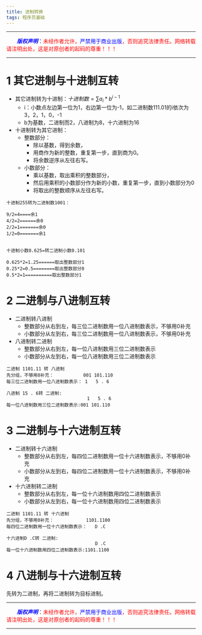 ```yaml
---
title: 进制转换 
tags: 程序员基础
---
```


------

&emsp;&emsp;<font color=blue>**_版权声明_**</font>：<font color=red>未经作者允许，<font color=blue>严禁用于商业出版</font>，否则追究法律责任。网络转载请注明出处，这是对原创者的起码的尊重！！！</font>

------



# 1 其它进制与十进制互转
* 其它进制转为十进制：$十进制数=\sum a_i*b^{i-1}$
	* i：小数点左边第一位为1，右边第一位为-1，如二进制数111.01的i依次为3，2，1，0，-1
	* b为基数，二进制而2，八进制为8，十六进制为16
* 十进制转为其它进制：
	* 整数部分：
		* 除以基数，得到余数，
		* 用商作为新的整数，重复第一步，直到商为0。
		* 将余数逆序从左往右写。
	* 小数部分：
		* 乘以基数，取出乘积的整数部分，
		* 然后用乘积的小数部分作为新的小数，重复第一步，直到小数部分为0
		* 将取出的整数顺序从左往右写。

```
十进制255转为二进制数1001：

9/2=4====余1
4/2=2======余0
2/2=1=======余0
1/2=0=======余1


十进制小数0.625=转二进制小数0.101

0.625*2=1.25======取出整数部分1
0.25*2=0.5========取出整数部分0
0.5*2=1==========取出整数部分1

```






# 2 二进制与八进制互转
* 二进制转八进制
	 * 整数部分从右到左，每三位二进制数用一位八进制数表示，不够用0补充
	 * 小数部分从左到右，每三位二进制数用一位八进制数表示，不够用0补充
* 八进制转二进制
	 * 整数部分从右到左，每一位八进制数用三位二进制数表示
	 * 小数部分从左到右，每一位八进制数用三位二进制数表示
```
二进制 1101.11 转 八进制
先分组，不够用0补充：           001 101.110 
每三位二进制数用一位八进制数表示： 1   5 . 6

八进制 15 . 6转 二进制:
                              1   5 . 6
每一位八进制数用三位二进制数表示:001 101.110
```


# 3 二进制与十六进制互转
* 二进制转十六进制
	 * 整数部分从右到左，每四位二进制数用一位十六进制数表示，不够用0补充
	 * 小数部分从左到右，每四位二进制数用一位十六进制数表示，不够用0补充
* 十六进制转二进制
	 * 整数部分从右到左，每一位十六进制数用四位二进制数表示
	 * 小数部分从左到右，每一位十六进制数用四位二进制数表示
```
二进制 1101.11 转 十六进制
先分组，不够用0补充：            1101.1100
每四位二进制数用一位十六进制数表示：   D .C

十六进制D .C转 二进制:
                                 D .C
每一位十六进制数用四位二进制数表示:1101.1100
```
# 4 八进制与十六进制互转
先转为二进制，再将二进制转为目标进制。

------

&emsp;&emsp;<font color=blue>**_版权声明_**</font>：<font color=red>未经作者允许，<font color=blue>严禁用于商业出版</font>，否则追究法律责任。网络转载请注明出处，这是对原创者的起码的尊重！！！</font>

------


